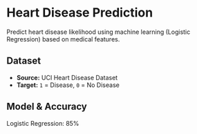 # **Heart Disease Prediction**
Predict heart disease likelihood using machine learning (Logistic Regression) based on medical features.
## Dataset
- **Source:** UCI Heart Disease Dataset
- **Target:** `1` = Disease, `0` = No Disease
## Model & Accuracy
Logistic Regression: 85%
